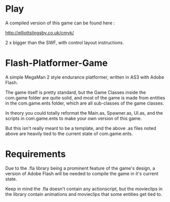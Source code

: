 Play
====

A compiled version of this game can be found here : 

http://elliottslingsby.co.uk/cmyk/

2 x bigger than the SWF, with control layout instructions.



Flash-Platformer-Game
=====================

A simple MegaMan 2 style endurance platformer, written in AS3 with Adobe Flash.

The game itself is pretty standard, but the Game Classes inside the com.game folder are quite solid, and most of the game is made from entities in the com.game.ents folder, which are all sub-classes of the game classes.

In theory you could totally reformat the Main.as, Spawner.as, UI.as, and the scripts in com.game.ents to make your own version of this game.

But this isn't really meant to be a template, 
and the above .as files noted above are heavily tied to the current state of com.game.ents.



Requirements
============

Due to the .fla library being a prominent feature of the game's design, a version of Adobe Flash will be needed to compile the game in it's current state.

Keep in mind the .fla doesn't contain any actionscript, but the movieclips in the library contain animations and movieclips that some entities get tied to.
